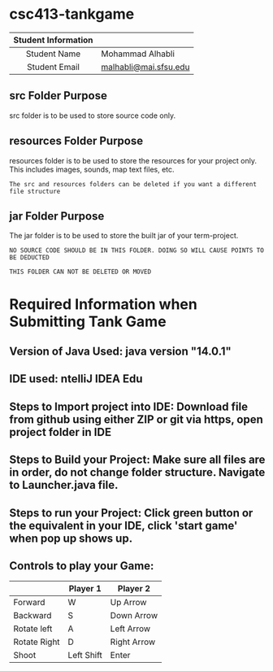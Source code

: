 # csc413-tankgame


| Student Information |                |
|:-------------------:|----------------|
|  Student Name       |   Mohammad Alhabli   |
|  Student Email      |   malhabli@mai.sfsu.edu   |

## src Folder Purpose 
src folder is to be used to store source code only.

## resources Folder Purpose 
resources folder is to be used to store the resources for your project only. This includes images, sounds, map text files, etc.

`The src and resources folders can be deleted if you want a different file structure`

## jar Folder Purpose 
The jar folder is to be used to store the built jar of your term-project.

`NO SOURCE CODE SHOULD BE IN THIS FOLDER. DOING SO WILL CAUSE POINTS TO BE DEDUCTED`

`THIS FOLDER CAN NOT BE DELETED OR MOVED`

# Required Information when Submitting Tank Game

## Version of Java Used: java version "14.0.1"

## IDE used: ntelliJ IDEA Edu

## Steps to Import project into IDE: Download file from github using either ZIP or git via https, open project folder in IDE

## Steps to Build your Project: Make sure all files are in order, do not change folder structure. Navigate to Launcher.java file.
 
## Steps to run your Project: Click green button or the equivalent in your IDE, click 'start game' when pop up shows up.

## Controls to play your Game:

|               | Player 1 | Player 2 |
|---------------|----------|----------|
|  Forward      |   W       |  Up  Arrow      |
|  Backward     |    S      |    Down  Arrow    |
|  Rotate left  |     A     |      Left  Arrow  |
|  Rotate Right |    D      |    Right Arrow      |
|  Shoot        |   Left Shift       |    Enter      |

<!-- you may add more controls if you need to. -->
